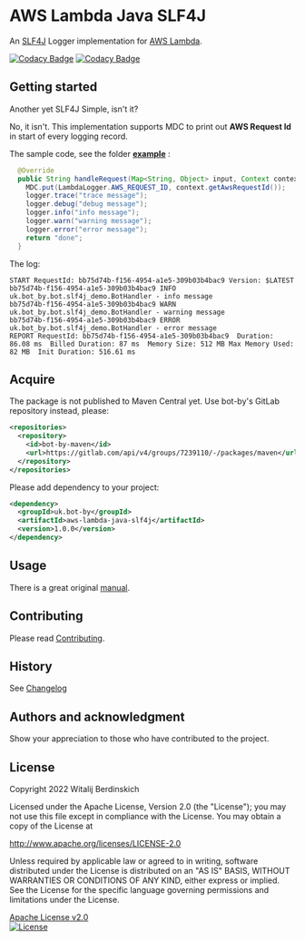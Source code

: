 # AWS Lambda Java SLF4J

An [SLF4J][] Logger implementation for [AWS Lambda][lambda].

[![Codacy Badge](https://app.codacy.com/project/badge/Grade/dda626a02daf464c94aa10955a6b8f6b)](https://www.codacy.com/gl/bot-by/aws-lambda-java-slf4j/dashboard?utm_source=gitlab.com&amp;utm_medium=referral&amp;utm_content=bot-by/aws-lambda-java-slf4j&amp;utm_campaign=Badge_Grade)
[![Codacy Badge](https://app.codacy.com/project/badge/Coverage/dda626a02daf464c94aa10955a6b8f6b)](https://www.codacy.com/gl/bot-by/aws-lambda-java-slf4j/dashboard?utm_source=gitlab.com&utm_medium=referral&utm_content=bot-by/aws-lambda-java-slf4j&utm_campaign=Badge_Coverage)

## Getting started

Another yet SLF4J Simple, isn't it?

No, it isn't. This implementation supports MDC to print out **AWS Request Id** in start of every logging record.

The sample code, see the folder **[example](example)** :

```java
  @Override
  public String handleRequest(Map<String, Object> input, Context context) {
    MDC.put(LambdaLogger.AWS_REQUEST_ID, context.getAwsRequestId());
    logger.trace("trace message");
    logger.debug("debug message");
    logger.info("info message");
    logger.warn("warning message");
    logger.error("error message");
    return "done";
  }
```

The log:

```log
START RequestId: bb75d74b-f156-4954-a1e5-309b03b4bac9 Version: $LATEST
bb75d74b-f156-4954-a1e5-309b03b4bac9 INFO uk.bot_by.bot.slf4j_demo.BotHandler - info message
bb75d74b-f156-4954-a1e5-309b03b4bac9 WARN uk.bot_by.bot.slf4j_demo.BotHandler - warning message
bb75d74b-f156-4954-a1e5-309b03b4bac9 ERROR uk.bot_by.bot.slf4j_demo.BotHandler - error message
REPORT RequestId: bb75d74b-f156-4954-a1e5-309b03b4bac9	Duration: 86.08 ms	Billed Duration: 87 ms	Memory Size: 512 MB	Max Memory Used: 82 MB	Init Duration: 516.61 ms
```

## Acquire

The package is not published to Maven Central yet.
Use bot-by's GitLab repository instead, please:

```xml
<repositories>
  <repository>
    <id>bot-by-maven</id>
    <url>https://gitlab.com/api/v4/groups/7239110/-/packages/maven</url>
  </repository>
</repositories>
```

Please add dependency to your project:

```xml
<dependency>
  <groupId>uk.bot-by</groupId>
  <artifactId>aws-lambda-java-slf4j</artifactId>
  <version>1.0.0</version>
</dependency>
```

## Usage

There is a great original [manual][manual].

## Contributing

Please read [Contributing](contributing.md).

## History

See [Changelog](changelog.md)

## Authors and acknowledgment

Show your appreciation to those who have contributed to the project.

## License

Copyright 2022 Witalij Berdinskich

Licensed under the Apache License, Version 2.0 (the "License");
you may not use this file except in compliance with the License.
You may obtain a copy of the License at

http://www.apache.org/licenses/LICENSE-2.0

Unless required by applicable law or agreed to in writing, software
distributed under the License is distributed on an "AS IS" BASIS,
WITHOUT WARRANTIES OR CONDITIONS OF ANY KIND, either express or implied.
See the License for the specific language governing permissions and
limitations under the License.

[Apache License v2.0](LICENSE)  
[![License](https://img.shields.io/badge/license-Apache%202.0-blue.svg?style=flat)](http://www.apache.org/licenses/LICENSE-2.0.html)

[SLF4J]: https://www.slf4j.org/
[lambda]: https://aws.amazon.com/lambda/
[manual]: https://www.slf4j.org/manual.html
